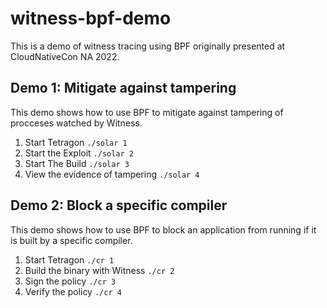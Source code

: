 # witness-bpf-demo

This is a demo of witness tracing using BPF originally presented at CloudNativeCon NA 2022.

## Demo 1: Mitigate against tampering

This demo shows how to use BPF to mitigate against tampering of procceses watched by Witness.

1.  Start Tetragon `./solar 1`
2.  Start the Exploit `./solar 2`
3.  Start The Build `./solar 3`
4.  View the evidence of tampering `./solar 4`

## Demo 2: Block a specific compiler

This demo shows how to use BPF to block an application from running if it is built by a specific compiler.

1.  Start Tetragon `./cr 1`
2.  Build the binary with Witness `./cr 2`
3.  Sign the policy `./cr 3`
4.  Verify the policy `./cr 4`